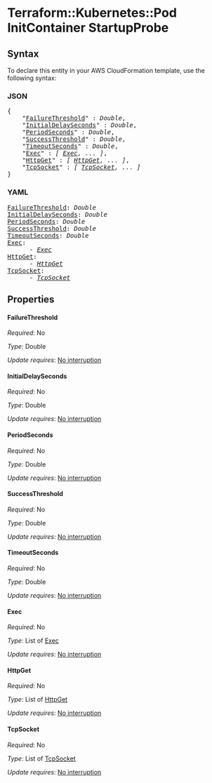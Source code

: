 # Terraform::Kubernetes::Pod InitContainer StartupProbe

## Syntax

To declare this entity in your AWS CloudFormation template, use the following syntax:

### JSON

<pre>
{
    "<a href="#failurethreshold" title="FailureThreshold">FailureThreshold</a>" : <i>Double</i>,
    "<a href="#initialdelayseconds" title="InitialDelaySeconds">InitialDelaySeconds</a>" : <i>Double</i>,
    "<a href="#periodseconds" title="PeriodSeconds">PeriodSeconds</a>" : <i>Double</i>,
    "<a href="#successthreshold" title="SuccessThreshold">SuccessThreshold</a>" : <i>Double</i>,
    "<a href="#timeoutseconds" title="TimeoutSeconds">TimeoutSeconds</a>" : <i>Double</i>,
    "<a href="#exec" title="Exec">Exec</a>" : <i>[ <a href="initcontainer-startupprobe-exec.md">Exec</a>, ... ]</i>,
    "<a href="#httpget" title="HttpGet">HttpGet</a>" : <i>[ <a href="initcontainer-startupprobe-httpget.md">HttpGet</a>, ... ]</i>,
    "<a href="#tcpsocket" title="TcpSocket">TcpSocket</a>" : <i>[ <a href="initcontainer-startupprobe-tcpsocket.md">TcpSocket</a>, ... ]</i>
}
</pre>

### YAML

<pre>
<a href="#failurethreshold" title="FailureThreshold">FailureThreshold</a>: <i>Double</i>
<a href="#initialdelayseconds" title="InitialDelaySeconds">InitialDelaySeconds</a>: <i>Double</i>
<a href="#periodseconds" title="PeriodSeconds">PeriodSeconds</a>: <i>Double</i>
<a href="#successthreshold" title="SuccessThreshold">SuccessThreshold</a>: <i>Double</i>
<a href="#timeoutseconds" title="TimeoutSeconds">TimeoutSeconds</a>: <i>Double</i>
<a href="#exec" title="Exec">Exec</a>: <i>
      - <a href="initcontainer-startupprobe-exec.md">Exec</a></i>
<a href="#httpget" title="HttpGet">HttpGet</a>: <i>
      - <a href="initcontainer-startupprobe-httpget.md">HttpGet</a></i>
<a href="#tcpsocket" title="TcpSocket">TcpSocket</a>: <i>
      - <a href="initcontainer-startupprobe-tcpsocket.md">TcpSocket</a></i>
</pre>

## Properties

#### FailureThreshold

_Required_: No

_Type_: Double

_Update requires_: [No interruption](https://docs.aws.amazon.com/AWSCloudFormation/latest/UserGuide/using-cfn-updating-stacks-update-behaviors.html#update-no-interrupt)

#### InitialDelaySeconds

_Required_: No

_Type_: Double

_Update requires_: [No interruption](https://docs.aws.amazon.com/AWSCloudFormation/latest/UserGuide/using-cfn-updating-stacks-update-behaviors.html#update-no-interrupt)

#### PeriodSeconds

_Required_: No

_Type_: Double

_Update requires_: [No interruption](https://docs.aws.amazon.com/AWSCloudFormation/latest/UserGuide/using-cfn-updating-stacks-update-behaviors.html#update-no-interrupt)

#### SuccessThreshold

_Required_: No

_Type_: Double

_Update requires_: [No interruption](https://docs.aws.amazon.com/AWSCloudFormation/latest/UserGuide/using-cfn-updating-stacks-update-behaviors.html#update-no-interrupt)

#### TimeoutSeconds

_Required_: No

_Type_: Double

_Update requires_: [No interruption](https://docs.aws.amazon.com/AWSCloudFormation/latest/UserGuide/using-cfn-updating-stacks-update-behaviors.html#update-no-interrupt)

#### Exec

_Required_: No

_Type_: List of <a href="initcontainer-startupprobe-exec.md">Exec</a>

_Update requires_: [No interruption](https://docs.aws.amazon.com/AWSCloudFormation/latest/UserGuide/using-cfn-updating-stacks-update-behaviors.html#update-no-interrupt)

#### HttpGet

_Required_: No

_Type_: List of <a href="initcontainer-startupprobe-httpget.md">HttpGet</a>

_Update requires_: [No interruption](https://docs.aws.amazon.com/AWSCloudFormation/latest/UserGuide/using-cfn-updating-stacks-update-behaviors.html#update-no-interrupt)

#### TcpSocket

_Required_: No

_Type_: List of <a href="initcontainer-startupprobe-tcpsocket.md">TcpSocket</a>

_Update requires_: [No interruption](https://docs.aws.amazon.com/AWSCloudFormation/latest/UserGuide/using-cfn-updating-stacks-update-behaviors.html#update-no-interrupt)

